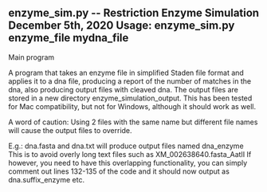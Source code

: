 enzyme_sim.py -- Restriction Enzyme Simulation
December 5th, 2020
Usage: enzyme_sim.py enzyme_file mydna_file
-----------------------------------------------------------------------------
Main program
 
A program that takes an enzyme file in simplified Staden file format 
and applies it to a dna file, producing a report of the
number of matches in the dna, also producing output files with cleaved dna.
The output files are stored in a new directory enzyme_simulation_output.
This has been tested for Mac compatibility, but not for Windows, although
it should work as well.

A word of caution:
Using 2 files with the same name but different file names will cause the
output files to override.

E.g.: dna.fasta and dna.txt will produce output files named dna_enzyme
This is to avoid overly long text files such as XM_002638640.fasta_AatII
If however, you need to have this overlapping functionality, you can simply
comment out lines 132-135 of the code and it should now output as
dna.suffix_enzyme etc.
